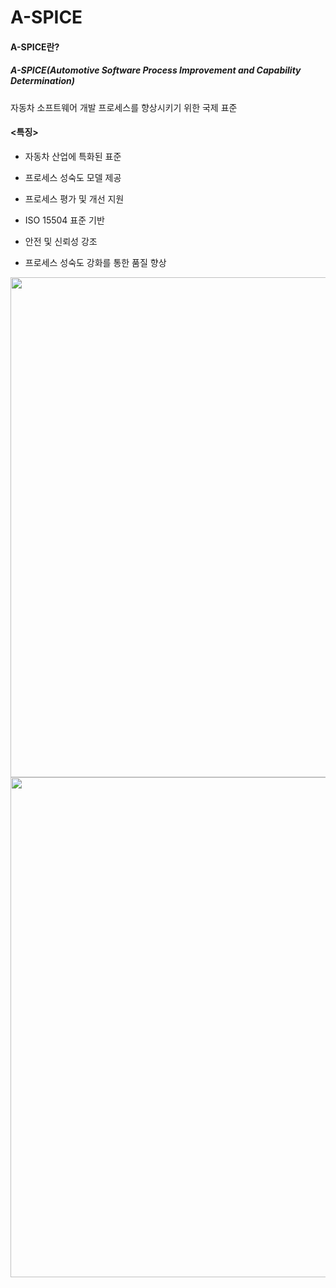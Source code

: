 # A-SPICE

#### A-SPICE란?

##### A-SPICE(Automotive Software Process Improvement and Capability Determination)

자동차 소프트웨어 개발 프로세스를 향상시키기 위한 국제 표준

#### <특징>

- 자동차 산업에 특화된 표준

- 프로세스 성숙도 모델 제공

- 프로세스 평가 및 개선 지원

- ISO 15504 표준 기반

- 안전 및 신뢰성 강조

- 프로세스 성숙도 강화를 통한 품질 향상


<img src="https://github.com/yeoseojeong/Kyungshin-SW-Camp/assets/121150215/63c47f1e-1a12-45f1-9579-df4810b821be)" width=800>


<img src="https://github.com/yeoseojeong/Kyungshin-SW-Camp/assets/121150215/6729d1c8-1e79-469b-a162-84641a3265b9" width=800>
